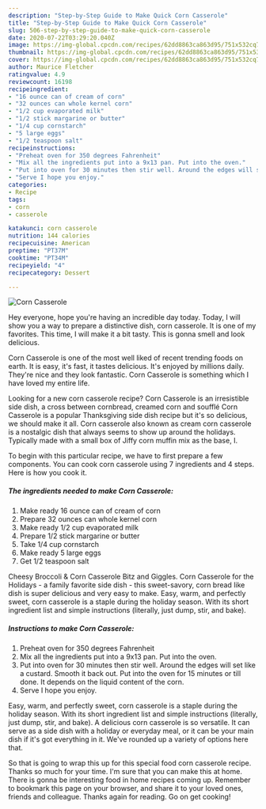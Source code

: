 ```yaml
---
description: "Step-by-Step Guide to Make Quick Corn Casserole"
title: "Step-by-Step Guide to Make Quick Corn Casserole"
slug: 506-step-by-step-guide-to-make-quick-corn-casserole
date: 2020-07-22T03:29:20.040Z
image: https://img-global.cpcdn.com/recipes/62dd8863ca863d95/751x532cq70/corn-casserole-recipe-main-photo.jpg
thumbnail: https://img-global.cpcdn.com/recipes/62dd8863ca863d95/751x532cq70/corn-casserole-recipe-main-photo.jpg
cover: https://img-global.cpcdn.com/recipes/62dd8863ca863d95/751x532cq70/corn-casserole-recipe-main-photo.jpg
author: Maurice Fletcher
ratingvalue: 4.9
reviewcount: 16198
recipeingredient:
- "16 ounce can of cream of corn"
- "32 ounces can whole kernel corn"
- "1/2 cup evaporated milk"
- "1/2 stick margarine or butter"
- "1/4 cup cornstarch"
- "5 large eggs"
- "1/2 teaspoon salt"
recipeinstructions:
- "Preheat oven for 350 degrees Fahrenheit"
- "Mix all the ingredients put into a 9x13 pan. Put into the oven."
- "Put into oven for 30 minutes then stir well. Around the edges will set like a custard. Smooth it back out. Put into the oven for 15 minutes or till done. It depends on the liquid content of the corn."
- "Serve I hope you enjoy."
categories:
- Recipe
tags:
- corn
- casserole

katakunci: corn casserole 
nutrition: 144 calories
recipecuisine: American
preptime: "PT37M"
cooktime: "PT34M"
recipeyield: "4"
recipecategory: Dessert

---
```



![Corn Casserole](https://img-global.cpcdn.com/recipes/62dd8863ca863d95/751x532cq70/corn-casserole-recipe-main-photo.jpg)

Hey everyone, hope you're having an incredible day today. Today, I will show you a way to prepare a distinctive dish, corn casserole. It is one of my favorites. This time, I will make it a bit tasty. This is gonna smell and look delicious.

Corn Casserole is one of the most well liked of recent trending foods on earth. It is easy, it's fast, it tastes delicious. It's enjoyed by millions daily. They're nice and they look fantastic. Corn Casserole is something which I have loved my entire life.

Looking for a new corn casserole recipe? Corn Casserole is an irresistible side dish, a cross between cornbread, creamed corn and soufflé Corn Casserole is a popular Thanksgiving side dish recipe but it&#39;s so delicious, we should make it all. Corn casserole also known as cream corn casserole is a nostalgic dish that always seems to show up around the holidays. Typically made with a small box of Jiffy corn muffin mix as the base, I.


To begin with this particular recipe, we have to first prepare a few components. You can cook corn casserole using 7 ingredients and 4 steps. Here is how you cook it.

<!--inarticleads1-->

##### The ingredients needed to make Corn Casserole:

1. Make ready 16 ounce can of cream of corn
1. Prepare 32 ounces can whole kernel corn
1. Make ready 1/2 cup evaporated milk
1. Prepare 1/2 stick margarine or butter
1. Take 1/4 cup cornstarch
1. Make ready 5 large eggs
1. Get 1/2 teaspoon salt


Cheesy Broccoli &amp; Corn Casserole Bitz and Giggles. Corn Casserole for the Holidays - a family favorite side dish - this sweet-savory, corn bread like dish is super delicious and very easy to make. Easy, warm, and perfectly sweet, corn casserole is a staple during the holiday season. With its short ingredient list and simple instructions (literally, just dump, stir, and bake). 

<!--inarticleads2-->

##### Instructions to make Corn Casserole:

1. Preheat oven for 350 degrees Fahrenheit
1. Mix all the ingredients put into a 9x13 pan. Put into the oven.
1. Put into oven for 30 minutes then stir well. Around the edges will set like a custard. Smooth it back out. Put into the oven for 15 minutes or till done. It depends on the liquid content of the corn.
1. Serve I hope you enjoy.


Easy, warm, and perfectly sweet, corn casserole is a staple during the holiday season. With its short ingredient list and simple instructions (literally, just dump, stir, and bake). A delicious corn casserole is so versatile. It can serve as a side dish with a holiday or everyday meal, or it can be your main dish if it&#39;s got everything in it. We&#39;ve rounded up a variety of options here that. 

So that is going to wrap this up for this special food corn casserole recipe. Thanks so much for your time. I'm sure that you can make this at home. There is gonna be interesting food in home recipes coming up. Remember to bookmark this page on your browser, and share it to your loved ones, friends and colleague. Thanks again for reading. Go on get cooking!
